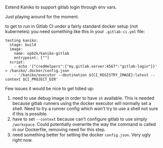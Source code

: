 Extend Kaniko to support gitlab login through env vars.

Just playing around for the moment.

to get to run in Gitlab CI under a fairly standard docker setup (not kubernetes) you need something like this in your `.gitlab-ci.yml` file:

```
testing kaniko:
  stage: build
  image:
    name: opb2k/kaniko-gitlab
    entrypoint: [""]
  script:
    - echo '{"credHelpers":{"my.gitlab.server:4567":"gitlab-login"}}' > /kaniko/.docker/config.json
    - '/kaniko/executor --destination ${CI_REGISTRY_IMAGE}:latest --context $CI_PROJECT_DIR'
```

Few issues it would be nice to get tidied up:

1. need to use debug image in order to have `sh` available. This is needed because gitlab runners using the docker executor will normally set a shell. Need to try a runner config which won't try to use a shell not sure if this is possible.
2. have to set `--context` because can't configure gitlab to use simply `/workspace`. Could potentially overwrite the way the command is called in our Dockerfile, removing need for this step.
3. need something better for setting the docker `config.json`. Very ugly right now. 
 